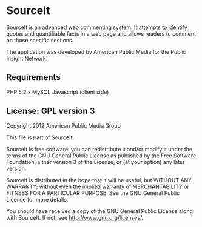 SourceIt
========

SourceIt is an advanced web commenting system. It attempts to identify 
quotes and quantifiable facts in a web page and allows readers to
comment on those specific sections.

The application was developed by American Public Media for
the Public Insight Network.

Requirements
---------------

PHP 5.2.x
MySQL
Javascript (client side)

License: GPL version 3 
-----------------------
   Copyright 2012 American Public Media Group

   This file is part of SourceIt.
 
   SourceIt is free software: you can redistribute it and/or modify
   it under the terms of the GNU General Public License as published by
   the Free Software Foundation, either version 3 of the License, or
   (at your option) any later version.
 
   SourceIt is distributed in the hope that it will be useful,
   but WITHOUT ANY WARRANTY; without even the implied warranty of
   MERCHANTABILITY or FITNESS FOR A PARTICULAR PURPOSE.  See the
   GNU General Public License for more details.
 
   You should have received a copy of the GNU General Public License
   along with SourceIt.  If not, see <http://www.gnu.org/licenses/>.
 

